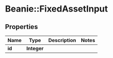 # Beanie::FixedAssetInput

## Properties
Name | Type | Description | Notes
------------ | ------------- | ------------- | -------------
**id** | **Integer** |  | 


